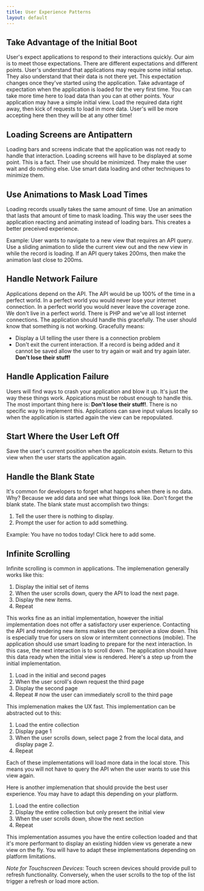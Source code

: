 ```yaml
---
title: User Experience Patterns
layout: default
---
```


## Take Advantage of the Initial Boot

User's expect applications to respond to their interactions quickly. Our
aim is to meet those expectations. There are different expectations and
different points. User's understand that applications may require some
initial setup. They also understand that their data is not there yet.
This expectation changes once they've started using the application.
Take advantage of expectation when the application is loaded for the
very first time. You can take more time here to load data than you can
at other points. Your application may have a simple initial view. Load
the required data right away, then kick of requests to load in more
data. User's will be more accepting here then they will be at any other
time!

## Loading Screens are Antipattern

Loading bars and screens indicate that the application was not ready to
handle that interaction. Loading screens will have to be displayed at
some point. This is a fact. Their use should be minimized. They make the
user wait and do nothing else. Use smart data loading and other
techniques to minimize them.

## Use Animations to Mask Load Times

Loading records usually takes the same amount of time. Use an animation
that lasts that amount of time to mask loading. This way the user sees
the application reacting and animating instead of loading bars. This
creates a better preceived experience.

Example: User wants to navigate to a new view that requires an API
query. Use a sliding animation to slide the current view out and the new
view in while the record is loading. If an API query takes 200ms, then
make the animation last close to 200ms.

## Handle Network Failure

Applications depend on the API. The API would be up 100% of the time in
a perfect world. In a perfect world you would never lose your internet
connection. In a perfect world you would never leave the coverage zone.
We don't live in a perfect world. There is PHP and we've all lost
internet connections. The application should handle this gracefully. The
user should know that something is not working. Gracefully means:

* Display a UI telling the user there is a connection problem
* Don't exit the current interaction. If a record is being added and it
  cannot be saved allow the user to try again or wait and try again
  later. **Don't lose their stuff!**

## Handle Application Failure

Users will find ways to crash your application and blow it up. It's just
the way these things work. Appications must be robust enough to handle
this. The most important thing here is: **Don't lose their stuff!**.
There is no specific way to implement this. Applications can save input
values locally so when the application is started again the view can be
repopulated.

## Start Where the User Left Off

Save the user's current position when the applicatoin exists. Return to
this view when the user starts the application again.

## Handle the Blank State

It's common for developers to forget what happens when there is no data.
Why? Because we add data and see what things look like. Don't forget the
blank state. The blank state must accomplish two things:

1. Tell the user there is nothing to display.
2. Prompt the user for action to add something.

Example: You have no todos today! Click here to add some.

## Infinite Scrolling

Infinite scrolling is common in applications. The implemenation
generally works like this:

1. Display the initial set of items
2. When the user scrolls down, query the API to load the next page.
3. Display the new items.
4. Repeat

This works fine as an initial implementation, however the initial
implementation does not offer a satisfactory user experience. Contacting
the API and rendering new items makes the user perceive a slow down.
This is especially true for users on slow or intermitent connections
(mobile). The application should use smart loading to prepare for the
next interaction. In this case, the next interaction is to scroll down.
The application should have this data ready when the initial view is
rendered. Here's a step up from the initial implementation.

1. Load in the initial and second pages
2. When the user scroll's down request the third page
3. Display the second page
4. Repeat # now the user can immediately scroll to the third page

This implemenation makes the UX fast. This implementation can be
abstracted out to this:

1. Load the entire collection
2. Display page 1
3. When the user scrolls down, select page 2 from the local data, and
   display page 2.
4. Repeat

Each of these implementations will load more data in the local store.
This means you will not have to query the API when the user wants to use
this view again.

Here is another implemenation that should provide the best user
experience. You may have to adapt this depending on your platform.

1. Load the entire collection
2. Display the entire collection but only present the initial view
3. When the user scrolls down, show the next section
4. Repeat

This implementation assumes you have the entire collection loaded and
that it's more performant to display an existing hidden view vs generate
a new view on the fly. You will have to adapt these implementations
depending on platform limitations.

*Note for Touchscreen Devices*: Touch screen devices should provide
pull to refresh functionality. Conversely, when the user scrolls to the
top of the list trigger a refresh or load more action.
